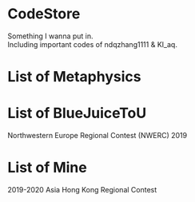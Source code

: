 # CodeStore
Something I wanna put in.<br/>
Including important codes of ndqzhang1111 & KI_aq.<br/>
# List of Metaphysics
# List of BlueJuiceToU
Northwestern Europe Regional Contest (NWERC) 2019
# List of Mine
2019-2020 Asia Hong Kong Regional Contest
